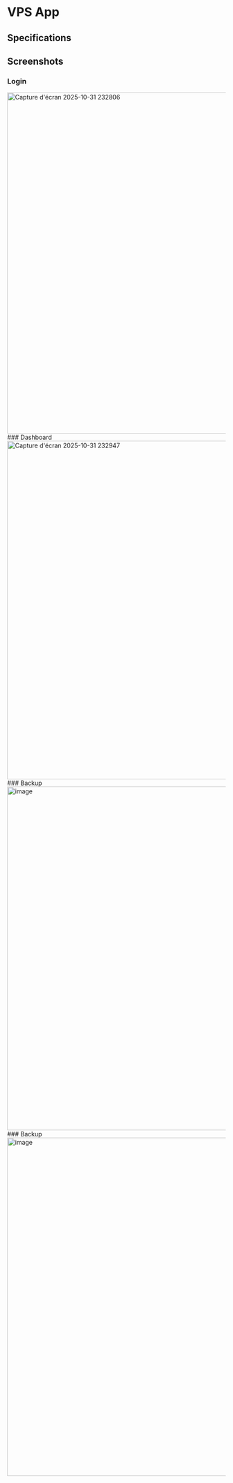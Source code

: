 # VPS App

##  Specifications 

## Screenshots
### Login
<img width="1181" height="784" alt="Capture d&#39;écran 2025-10-31 232806" src="https://github.com/user-attachments/assets/a2bc5ead-6de9-4dbc-8408-799428edc871" />
### Dashboard
<img width="1179" height="778" alt="Capture d&#39;écran 2025-10-31 232947" src="https://github.com/user-attachments/assets/a5a60fda-5895-447b-adff-235355e2d83c" />
### Backup
<img width="1183" height="790" alt="image" src="https://github.com/user-attachments/assets/c0d86a73-7231-4ab1-a389-398b61eb1642" />
### Backup
<img width="1182" height="778" alt="image" src="https://github.com/user-attachments/assets/27a24796-ab8e-4903-991c-b3d5450f0a26" />
